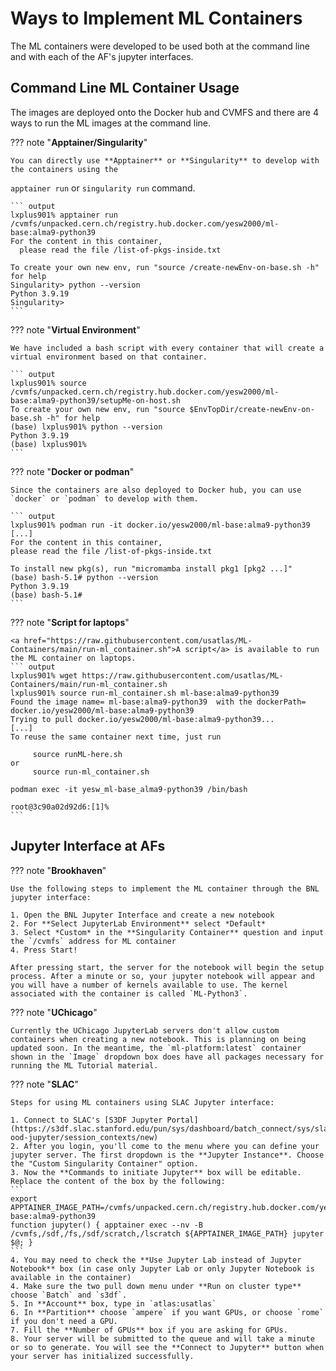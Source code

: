 # Ways to Implement ML Containers

The ML containers were developed to be used both at the command line and with each of the AF's jupyter interfaces.

## Command Line ML Container Usage

The images are deployed onto the Docker hub and CVMFS and there are 4 ways to run the ML images at the command line.

??? note "**Apptainer/Singularity**"

    You can directly use **Apptainer** or **Singularity** to develop with the containers using the
`apptainer run` or `singularity run` command.

    ``` output
    lxplus901% apptainer run /cvmfs/unpacked.cern.ch/registry.hub.docker.com/yesw2000/ml-base:alma9-python39
    For the content in this container,
      please read the file /list-of-pkgs-inside.txt

    To create your own new env, run "source /create-newEnv-on-base.sh -h" for help
    Singularity> python --version
    Python 3.9.19
    Singularity>
    ```

??? note "**Virtual Environment**"

    We have included a bash script with every container that will create a virtual environment based on that container. 

    ``` output
    lxplus901% source /cvmfs/unpacked.cern.ch/registry.hub.docker.com/yesw2000/ml-base:alma9-python39/setupMe-on-host.sh
    To create your own new env, run "source $EnvTopDir/create-newEnv-on-base.sh -h" for help
    (base) lxplus901% python --version
    Python 3.9.19
    (base) lxplus901%
    ```

??? note "**Docker or podman**"

    Since the containers are also deployed to Docker hub, you can use `docker` or `podman` to develop with them.

    ``` output
    lxplus901% podman run -it docker.io/yesw2000/ml-base:alma9-python39
    [...]
    For the content in this container,
    please read the file /list-of-pkgs-inside.txt
    
    To install new pkg(s), run "micromamba install pkg1 [pkg2 ...]"
    (base) bash-5.1# python --version
    Python 3.9.19
    (base) bash-5.1#
    ```	

??? note "**Script for laptops**"

    <a href="https://raw.githubusercontent.com/usatlas/ML-Containers/main/run-ml_container.sh">A script</a> is available to run the ML container on laptops.
    ``` output
    lxplus901% wget https://raw.githubusercontent.com/usatlas/ML-Containers/main/run-ml_container.sh
    lxplus901% source run-ml_container.sh ml-base:alma9-python39
    Found the image name= ml-base:alma9-python39  with the dockerPath= docker.io/yesw2000/ml-base:alma9-python39
    Trying to pull docker.io/yesw2000/ml-base:alma9-python39...
    [...]
    To reuse the same container next time, just run
    
         source runML-here.sh
    or
         source run-ml_container.sh
    
    podman exec -it yesw_ml-base_alma9-python39 /bin/bash
    
    root@3c90a02d92d6:[1]%
    ```

## Jupyter Interface at AFs

??? note "**Brookhaven**"

    Use the following steps to implement the ML container through the BNL jupyter interface:

    1. Open the BNL Jupyter Interface and create a new notebook
    2. For **Select JupyterLab Environment** select *Default*
    3. Select *Custom* in the **Singularity Container** question and input the `/cvmfs` address for ML container
    4. Press Start!

    After pressing start, the server for the notebook will begin the setup process. After a minute or so, your jupyter notebook will appear and you will have a number of kernels available to use. The kernel associated with the container is called `ML-Python3`.


??? note "**UChicago**"

    Currently the UChicago JupyterLab servers don't allow custom containers when creating a new notebook. This is planning on being updated soon. In the meantime, the `ml-platform:latest` container shown in the `Image` dropdown box does have all packages necessary for running the ML Tutorial material.


??? note "**SLAC**"

    Steps for using ML containers using SLAC Jupyter interface:

    1. Connect to SLAC's [S3DF Jupyter Portal](https://s3df.slac.stanford.edu/pun/sys/dashboard/batch_connect/sys/slac-ood-jupyter/session_contexts/new)
    2. After you login, you'll come to the menu where you can define your jupyter server. The first dropdown is the **Jupyter Instance**. Choose the "Custom Singularity Container" option.
    3. Now the **Commands to initiate Jupyter** box will be editable. Replace the content of the box by the following:
    ```
    export APPTAINER_IMAGE_PATH=/cvmfs/unpacked.cern.ch/registry.hub.docker.com/yesw2000/ml-base:alma9-python39
    function jupyter() { apptainer exec --nv -B /cvmfs,/sdf,/fs,/sdf/scratch,/lscratch ${APPTAINER_IMAGE_PATH} jupyter $@; }
    ```
    4. You may need to check the **Use Jupyter Lab instead of Jupyter Notebook** box (in case only Jupyter Lab or only Jupyter Notebook is available in the container)
    4. Make sure the two pull down menu under **Run on cluster type** choose `Batch` and `s3df`.
    5. In **Account** box, type in `atlas:usatlas`
    6. In **Partition** choose `ampere` if you want GPUs, or choose `rome` if you don't need a GPU.
    7. Fill the **Number of GPUs** box if you are asking for GPUs.
    8. Your server will be submitted to the queue and will take a minute or so to generate. You will see the **Connect to Jupyter** button when your server has initialized successfully.
</p>
